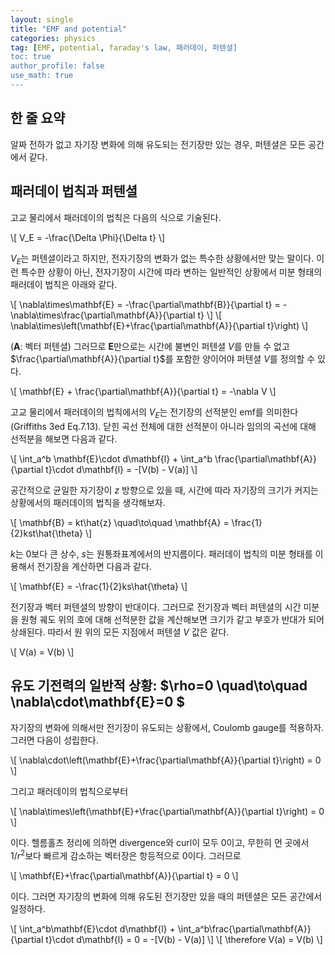 ```yaml
---
layout: single
title: "EMF and potential"
categories: physics
tag: [EMF, potential, faraday's law, 패러데이, 퍼텐셜]
toc: true
author_profile: false
use_math: true
---
```

## 한 줄 요약
알짜 전하가 없고 자기장 변화에 의해 유도되는 전기장만 있는 경우, 퍼텐셜은 모든 공간에서 같다.

## 패러데이 법칙과 퍼텐셜

고교 물리에서 패러데이의 법칙은 다음의 식으로 기술된다.

\\[ V_E = -\frac{\Delta \Phi}{\Delta t} \\]

$V_E$는 퍼텐셜이라고 하지만, 전자기장의 변화가 없는 특수한 상황에서만 맞는 말이다. 
이런 특수한 상황이 아닌, 전자기장이 시간에 따라 변하는 일반적인 상황에서 미분 형태의 패러데이 법칙은 아래와 같다.

\\[ \nabla\times\mathbf{E} = -\frac{\partial\mathbf{B}}{\partial t} = -\nabla\times\frac{\partial\mathbf{A}}{\partial t} \\]
\\[ \nabla\times\left(\mathbf{E}+\frac{\partial\mathbf{A}}{\partial t}\right) \\]

($\mathbf{A}$: 벡터 퍼텐셜)
그러므로 $\mathbf{E}$만으로는 시간에 불변인 퍼텐셜 $V$를 만들 수 없고 $\frac{\partial\mathbf{A}}{\partial t}$를 포함한 양이어야 퍼텐셜 $V$를 정의할 수 있다.

\\[ \mathbf{E} + \frac{\partial\mathbf{A}}{\partial t} = -\nabla V \\]

고교 물리에서 패러데이의 법칙에서의 $V_E$는 전기장의 선적분인 emf를 의미한다(Griffiths 3ed Eq.7.13). 닫힌 곡선 전체에 대한 선적분이 아니라 임의의 곡선에 대해 선적분을 해보면 다음과 같다.

\\[ \int_a^b \mathbf{E}\cdot d\mathbf{l} + \int_a^b \frac{\partial\mathbf{A}}{\partial t}\cdot d\mathbf{l} = -[V(b) - V(a)] \\]

공간적으로 균일한 자기장이 $z$ 방향으로 있을 때, 시간에 따라 자기장의 크기가 커지는 상황에서의 패러데이의 법칙을 생각해보자.

\\[ \mathbf{B} = kt\hat{z} \quad\to\quad \mathbf{A} = \frac{1}{2}kst\hat{\theta} \\]

$k$는 0보다 큰 상수, $s$는 원통좌표계에서의 반지름이다. 패러데이 법칙의 미분 형태를 이용해서 전기장을 계산하면 다음과 같다.

\\[ \mathbf{E} = -\frac{1}{2}ks\hat{\theta} \\]

전기장과 벡터 퍼텐셜의 방향이 반대이다. 그러므로 전기장과 벡터 퍼텐셜의 시간 미분을 원형 궤도 위의 호에 대해 선적분한 값을 계산해보면 크기가 같고 부호가 반대가 되어 상쇄된다. 따라서 원 위의 모든 지점에서 퍼텐셜 $V$ 값은 같다.

\\[ V(a) = V(b) \\]

## 유도 기전력의 일반적 상황: $\rho=0 \quad\to\quad \nabla\cdot\mathbf{E}=0 $

자기장의 변화에 의해서만 전기장이 유도되는 상황에서, Coulomb gauge를 적용하자. 그러면 다음이 성립한다.

\\[ \nabla\cdot\left(\mathbf{E}+\frac{\partial\mathbf{A}}{\partial t}\right) = 0 \\]

그리고 패러데이의 법칙으로부터

\\[ \nabla\times\left(\mathbf{E}+\frac{\partial\mathbf{A}}{\partial t}\right) = 0 \\]

이다. 헬름홀츠 정리에 의하면 divergence와 curl이 모두 0이고, 무한히 먼 곳에서 $1/r^2$보다 빠르게 감소하는 벡터장은 항등적으로 0이다. 그러므로

\\[ \mathbf{E}+\frac{\partial\mathbf{A}}{\partial t} = 0 \\]

이다. 그러면 자기장의 변화에 의해 유도된 전기장만 있을 때의 퍼텐셜은 모든 공간에서 일정하다.

\\[ \int_a^b\mathbf{E}\cdot d\mathbf{l} + \int_a^b\frac{\partial\mathbf{A}}{\partial t}\cdot d\mathbf{l} = 0 = -[V(b) - V(a)] \\]
\\[ \therefore V(a) = V(b) \\]

